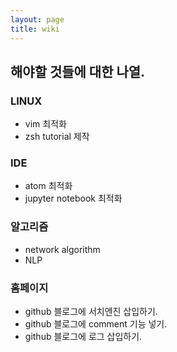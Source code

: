 ```yaml
---
layout: page
title: wiki
---
```

## 해야할 것들에 대한 나열.

### LINUX
* vim 최적화
* zsh tutorial 제작

### IDE
* atom 최적화
* jupyter notebook 최적화

### 알고리즘
* network algorithm
* NLP

### 홈페이지
* github 블로그에 서치엔진 삽입하기.
* github 블로그에 comment 기능 넣기.
* github 블로그에 로그 삽입하기.
